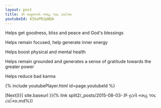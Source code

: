 ```yaml
---
layout: post
title: ૐ વસુમનસે નમહ ૧૦૮ ટાઈમ્સ
youtubeId: 43SoPR2pNDA
---
```

 
 
Helps get goodness, bliss and peace and God's blessings
 
Helps remain focused, help generate inner energy 
 
Helps boost physical and mental health 
 
Helps remain grounded and generates a sense of gratitude towards the greater power 
 
Helps reduce bad karma
 
 
 
 


{% include youtubePlayer.html id=page.youtubeId %}
 
[Next]({{ site.baseurl }}{% link  split2/_posts/2015-08-03-ૐ રૃટાવે નમહ ૧૦૮ ટાઈમ્સ.md%})
 
